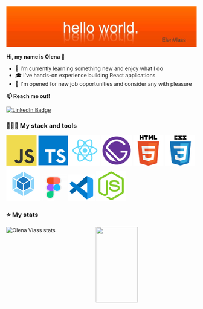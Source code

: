 <img src="images/hello.jpeg">

**Hi, my name is Olena 👋**

- 🌱 I’m currently learning something new and enjoy what I do
- 🎓 I've hands-on experience building React applications
- 💼 I'm opened for new job opportunities and consider any with pleasure
  
**📫 Reach me out!**

  [![LinkedIn Badge](https://img.shields.io/badge/in-elen__vlass-blue)](https://www.linkedin.com/in/elena-vlass/)

### 👨🏻‍💻 My stack and tools

<img src="images/javascript.png" width="80"> <img src="images/typescript.svg" width="80"> <img src="images/react.png" width="80"> <img src="images/gatsby.png" width="80"> <img src="images/html.png" width="80"> <img src="images/css.png" width="80"> <img src="images/webpack.png" width="90"><img src="images/figma-light.png" width="70"> <img src="images/vsc.png" width="70"> <img src="images/node-js.svg" width="80">

### ⭐️ My stats

<img src="https://github-readme-stats.vercel.app/api?username=ElenVlass&show_icons=true&count_private=true&hide=issues&rank_icon=github&theme=radical" width="47%" alt="Olena Vlass stats" align="left">


 <img height=200 align="center" src="https://github-readme-stats.vercel.app/api/top-langs?username=ElenVlass&layout=compact&hide_progress=true&langs_count=8&theme=radical" width="47%" align="right"/>
<!-- <img src="https:/github-readme-stats.vercel.app/api/top-langs/?username=ElenVlass" width="47%" alt="Olena Vlass top langs" align="right"> -->
